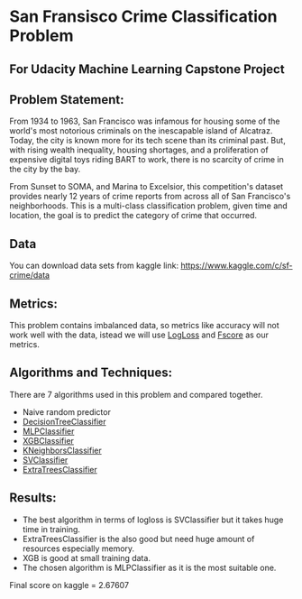 # San Fransisco Crime Classification Problem
## For Udacity Machine Learning Capstone Project

## Problem Statement:
From 1934 to 1963, San Francisco was infamous for housing some of the
world's most notorious criminals on the inescapable island of Alcatraz.
Today, the city is known more for its tech scene than its criminal past. But,
with rising wealth inequality, housing shortages, and a proliferation of
expensive digital toys riding BART to work, there is no scarcity of crime in
the city by the bay.

From Sunset to SOMA, and Marina to Excelsior, this competition's dataset
provides nearly 12 years of crime reports from across all of San Francisco's
neighborhoods. This is a multi-class classification problem, given time and
location, the goal is to predict the category of crime that occurred.

## Data
You can download data sets from kaggle link:
https://www.kaggle.com/c/sf-crime/data

## Metrics:
This problem contains imbalanced data, so metrics like accuracy will not work well with the data, istead we will use [LogLoss](http://wiki.fast.ai/index.php/Log_Loss) and [Fscore](https://en.wikipedia.org/wiki/F1_score) as our metrics.

## Algorithms and Techniques:
There are 7 algorithms used in this problem and compared together.
* Naive random predictor
* [DecisionTreeClassifier](http://scikit-learn.org/stable/modules/generated/sklearn.tree.DecisionTreeClassifier.html)
* [MLPClassifier](http://scikit-learn.org/stable/modules/generated/sklearn.neural_network.MLPClassifier.html)
* [XGBClassifier](http://xgboost.readthedocs.io/en/latest/python/python_api.html)
* [KNeighborsClassifier](http://scikit-learn.org/stable/modules/generated/sklearn.neighbors.KNeighborsClassifier.html)
* [SVClassifier](http://scikit-learn.org/stable/modules/generated/sklearn.svm.SVC.html)
* [ExtraTreesClassifier](http://scikit-learn.org/stable/modules/generated/sklearn.ensemble.ExtraTreesClassifier.html)

## Results:
* The best algorithm in terms of logloss is SVClassifier but it takes huge time in training.
* ExtraTreesClassifier is the also good but need huge amount of resources especially memory.
* XGB is good at small training data.
* The chosen algorithm is MLPClassifier as it is the most suitable one.

Final score on kaggle = 2.67607
